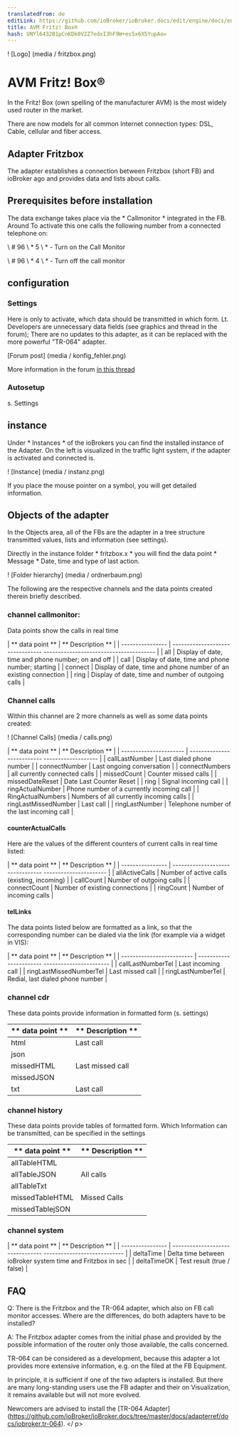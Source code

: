 ```yaml
---
translatedFrom: de
editLink: https://github.com/ioBroker/ioBroker.docs/edit/engine/docs/en/adapterref/iobroker.fritzbox/README.md
title: AVM Fritz! Box®
hash: UNYl6432B1pCnKDk0V2Z7edxI3hF9W+es5x6X5YupAo=
---
```

! [Logo] (media / fritzbox.png)

# AVM Fritz! Box®

In the Fritz! Box (own spelling of the manufacturer AVM) is the
most widely used router in the market.

There are now models for all common Internet connection types: DSL,
Cable, cellular and fiber access.

## Adapter Fritzbox

The adapter establishes a connection between Fritzbox (short FB) and ioBroker ago
and provides data and lists about calls.

## Prerequisites before installation

The data exchange takes place via the * Callmonitor * integrated in the FB. Around
To activate this one calls the following number from a connected telephone
on:

\ # 96 \ * 5 \ * - Turn on the Call Monitor

\ # 96 \ * 4 \ * - Turn off the call monitor

## configuration

### Settings

Here is only to activate, which data should be transmitted in which form. Lt. Developers are unnecessary data fields (see graphics and thread in the forum); There are no updates to this adapter, as it can be replaced with the more powerful "TR-064" adapter.

[Forum post] (media / konfig_fehler.png)

<p> More information in the forum <a href="https://forum.iobroker.net/viewtopic.php?f=20&t=3344&hilit=fritzbox" title="title">in this thread</a> </p>

### Autosetup

s. Settings

## instance

Under * Instances * of the ioBrokers you can find the installed instance of the
Adapter. On the left is visualized in the traffic light system, if the adapter is activated and
connected is.

! [Instance] (media / instanz.png)

If you place the mouse pointer on a symbol, you will get detailed information.

## Objects of the adapter

In the Objects area, all of the FBs are the adapter in a tree structure
transmitted values, lists and information (see settings).

Directly in the instance folder * fritzbox.x * you will find the data point * Message *
Date, time and type of last action.

! [Folder hierarchy] (media / ordnerbaum.png)

The following are the respective channels and the data points created therein
briefly described.

### channel callmonitor:

Data points show the calls in real time

| ** data point ** | ** Description ** |
| ---------------- | -------------------------------- --------------------------------------- |
| all | Display of date, time and phone number; on and off |
| call | Display of date, time and phone number; starting |
| connect | Display of date, time and phone number of an existing connection |
| ring | Display of date, time and number of outgoing calls |

### Channel calls

Within this channel are 2 more channels as well as some data points
created:

! [Channel Calls] (media / calls.png)

| ** data point ** | ** Description ** |
| ---------------------- | -------------------------- ------------------- |
| callLastNumber | Last dialed phone number |
| connectNumber | Last ongoing conversation |
| connectNumbers | all currently connected calls |
| missedCount | Counter missed calls |
| missedDateReset | Date Last Counter Reset |
| ring | Signal incoming call |
| ringActualNumber | Phone number of a currently incoming call |
| RingActualNumbers | Numbers of all currently incoming calls |
| ringLastMissedNumber | Last call |
| ringLastNumber | Telephone number of the last incoming call |

#### counterActualCalls

Here are the values of the different counters of current calls in real time
listed:

| ** data point ** | ** Description ** |
| ---------------- | -------------------------------- ---------------------- |
| allActiveCalls | Number of active calls (existing, incoming) |
| callCount | Number of outgoing calls |
| connectCount | Number of existing connections |
| ringCount | Number of incoming calls |

#### telLinks

The data points listed below are formatted as a link, so that the
corresponding number can be dialed via the link (for example via a widget in VIS):

| ** data point ** | ** Description ** |
| ------------------------- | ----------------------- ----------------------- |
| callLastNumberTel | Last incoming call |
| ringLastMissedNumberTel | Last missed call |
| ringLastNumberTel | Redial, last dialed phone number |

### channel cdr

These data points provide information in formatted form (s.
settings)

| ** data point ** | ** Description ** |
| ---------------- | -------------------------- |
| html | Last call |
| json | |
| missedHTML | Last missed call |
| missedJSON | |
| txt | Last call |

### channel history

These data points provide tables of formatted form. Which
Information can be transmitted, can be specified in the settings

| ** data point ** | ** Description ** |
| ----------------- | ------------------ |
| allTableHTML | |
| allTableJSON | All calls |
| allTableTxt | |
| missedTableHTML | Missed Calls |
| missedTablejSON | |

### channel system

| ** data point ** | ** Description ** |
| ---------------- | -------------------------------- ---------------------------- |
| deltaTime | Delta time between ioBroker system time and Fritzbox in sec |
| deltaTimeOK | Test result (true / false) |

## FAQ

Q: There is the Fritzbox and the TR-064 adapter, which also on FB call monitor
accesses. Where are the differences, do both adapters have to be installed?

A: The Fritzbox adapter comes from the initial phase and provided by the
possible information of the router only those available, the calls
concerned.

TR-064 can be considered as a development, because this adapter a lot
provides more extensive information, e.g. on the filed at the FB
Equipment.

In principle, it is sufficient if one of the two adapters is installed. But there are many
long-standing users use the FB adapter and their on
Visualization, it remains available but will not
more evolved.

Newcomers are advised to install the [TR-064 Adapter] (https://github.com/ioBroker/ioBroker.docs/tree/master/docs/adapterref/docs/iobroker.tr-064). </ p>